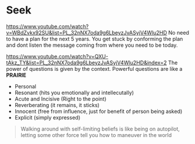 # Seek

https://www.youtube.com/watch?v=WBdZvkx92SU&list=PL_32nNX7oda9g6LbeyzJvASyjV4Wlu2HD
No need to have a plan for the next 5 years. You get stuck by conforming the plan and dont listen the message coming from where you need to be today.

https://www.youtube.com/watch?v=QXU-tAkz_TY&list=PL_32nNX7oda9g6LbeyzJvASyjV4Wlu2HD&index=2
The power of questions is given by the context. Powerful questions are like a **PRAIRIE**
- Personal
- Resonant (hits you emotionally and intellecutally)
- Acute and Incisive (Right to the point)
- Reverberating (it remains, it sticks)
- Innocent (free from influence, just for benefit of person being asked)
- Explicit (simply expressed)


> Walking around with self-limiting beliefs is like being on autopilot, letting some other force tell you how to maneuver in the world
